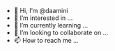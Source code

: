 - 👋 Hi, I’m @daamini
- 👀 I’m interested in ...
- 🌱 I’m currently learning ...
- 💞️ I’m looking to collaborate on ...
- 📫 How to reach me ...

<!---
daamini/daamini is a ✨ special ✨ repository because its `README.md` (this file) appears on your GitHub profile.
You can click the Preview link to take a look at your changes.
--->
